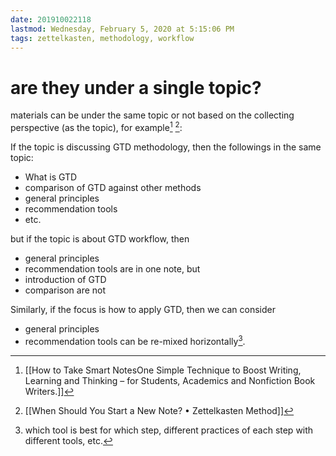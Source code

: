 ```yaml
---
date: 201910022118
lastmod: Wednesday, February 5, 2020 at 5:15:06 PM
tags: zettelkasten, methodology, workflow
---
```

# are they under a single topic?

materials can be under the same topic or not based on the collecting perspective (as the topic), for example[^09D3BB9E6FB1] [^BF4B36F92A08]:

If the topic is discussing GTD methodology, then the followings in the same topic:
* What is GTD
* comparison of GTD against other methods
* general principles
* recommendation tools
* etc.

but if the topic is about GTD workflow, then
* general principles
* recommendation tools
are in one note, but
* introduction of GTD
* comparison
are not

Similarly, if the focus is how to apply GTD, then we can consider
* general principles
* recommendation tools
can be re-mixed horizontally[^footnote].


[^footnote]: which tool is best for which step, different practices of each step with different tools, etc.



[^09D3BB9E6FB1]: [[How to Take Smart NotesOne Simple Technique to Boost Writing, Learning and Thinking – for Students, Academics and Nonfiction Book Writers.]]

[^BF4B36F92A08]: [[When Should You Start a New Note? • Zettelkasten Method]]
